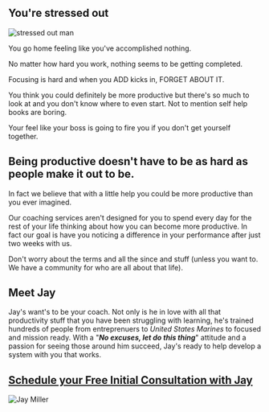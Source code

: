 ## You're stressed out
![stressed out man](http://productivityintech.com/files/images/stress-out.png)

You go home feeling like you've accomplished nothing.

No matter how hard you work, nothing seems to be getting completed.

Focusing is hard and when you ADD kicks in, FORGET ABOUT IT.

You think you could definitely be more productive but there's so much to
look at and you don't know where to even start. Not to mention self help
books are boring.

Your feel like your boss is going to fire you if you don't get yourself together.

## Being productive doesn't have to be as hard as people make it out to be.
In fact we believe that with a little help you could be more productive than you ever imagined.

Our coaching services aren't designed for you to spend every day for the rest of your life thinking about how you can become more productive.  In fact our goal is have you noticing a difference in your performance after just two weeks with us.

Don't worry about the terms and all the since and stuff (unless you want to. We have a community for who are all about that life).

## Meet Jay
Jay's want's to be your coach. Not only is he in love with all that productivity stuff that you have been struggling with learning, he's trained hundreds of people from entreprenuers to *United States Marines* to focused and mission ready. With a "***No excuses, let do this thing***" attitude and a passion for seeing those around him succeed, Jay's ready to help develop a system with you that works.

<a href="https://calendly.com/productivityintech/mentorship"><h2>Schedule your Free Initial Consultation with Jay</h2></a>
![Jay Miller](http://productivityintech.com/files/images/jay_250.png)

